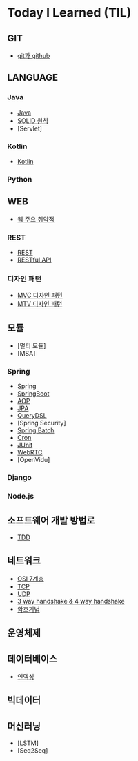 # Today I Learned (TIL)

## GIT
* [git과 github](git/git+github.md)

## LANGUAGE
### Java
* [Java](language/Java/Java란.md)
* [SOLID 원칙](language/Java/SOLID.md)
* [Servlet]

### Kotlin
* [Kotlin](language/Kotlin/Kotlin/Kotlin란.md)

### Python

## WEB
* [웹 주요 취약점](web/웹+취약점.md)

### REST
  * [REST](web/REST/REST란.md)
  * [RESTful API](web/REST/RESTful+API.md)
  
### 디자인 패턴 
  * [MVC 디자인 패턴](web/DesignPattern/MVC.md)
  * [MTV 디자인 패턴](web/DesignPattern/MTV.md)

## 모듈 
* [멀티 모듈]
* [MSA]

### Spring
* [Spring](web/spring/Spring.md)
* [SpringBoot](web/spring/SpringBoot.md)
* [AOP](web/spring/AOP.md)
* [JPA](web/spring/JPA란.md)
* [QueryDSL](web/spring/QueryDSL.md)
* [Spring Security]
* [Spring Batch](web/spring/Spring+Batch.md)
* [Cron](web/spring/Cron.md)
* [JUnit](web/spring/JUnit.md)
* [WebRTC](web/spring/WebRTC.md)
* [OpenVidu]

### Django


### Node.js


## 소프트웨어 개발 방법로
* [TDD](소프트웨어개발방법론/TDD.md)

## 네트워크 
* [OSI 7계층](network/OSI+7계층.md)
* [TCP](network/tcp.md)
* [UDP](network/udp.md)
* [3 way handshake & 4 way handshake](network/3wayhandshake+4wayhandshake.md)
* [암호기법](network/암호기법.md)

## 운영체제

## 데이터베이스 
* [인덱싱](database/Indexing.md)

## 빅데이터 

## 머신러닝 
* [LSTM]
* [Seq2Seq]
